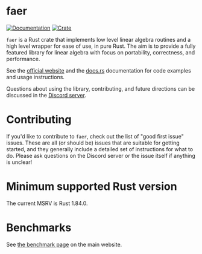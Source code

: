 # faer

[![Documentation](https://docs.rs/faer/badge.svg)](https://docs.rs/faer)
[![Crate](https://img.shields.io/crates/v/faer.svg)](https://crates.io/crates/faer)

`faer` is a Rust crate that implements low level linear algebra routines and a high level wrapper for ease of use, in pure Rust.
The aim is to provide a fully featured library for linear algebra with focus on portability, correctness, and performance.

See the [official website](https://faer-rs.github.io) and the [docs.rs](https://docs.rs/faer/latest/faer) documentation for code examples and usage instructions.

Questions about using the library, contributing, and future directions can be discussed in the [Discord server](https://discord.gg/Ak5jDsAFVZ).

# Contributing

If you'd like to contribute to `faer`, check out the list of "good first issue"
issues. These are all (or should be) issues that are suitable for getting
started, and they generally include a detailed set of instructions for what to
do. Please ask questions on the Discord server or the issue itself if anything
is unclear!

# Minimum supported Rust version

The current MSRV is Rust 1.84.0.

# Benchmarks

See [the benchmark page](https://faer-rs.github.io/bench-st.html) on the main website.

